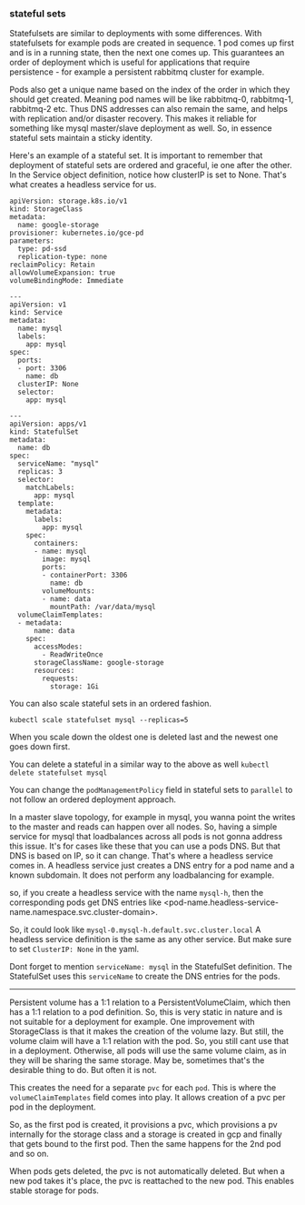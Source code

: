 ### stateful sets

Statefulsets are similar to deployments with some differences.
With statefulsets for example pods are created in sequence. 1 pod comes up first and is in a running state,
then the next one comes up. This guarantees an order of deployment which is useful for applications
that require persistence - for example a persistent rabbitmq cluster for example.

Pods also get a unique name based on the index of the order in which they should get created.
Meaning pod names will be like rabbitmq-0, rabbitmq-1, rabbitmq-2 etc. Thus DNS addresses can also remain the same,
and helps with replication and/or disaster recovery. This makes it reliable for something like mysql master/slave deployment as well.
So, in essence stateful sets maintain a sticky identity.

Here's an example of a stateful set.
It is important to remember that deployment of stateful sets are ordered and graceful, ie one after the other.
In the Service object definition, notice how clusterIP is set to None. That's what creates a headless service for us.

```
apiVersion: storage.k8s.io/v1
kind: StorageClass
metadata:
  name: google-storage
provisioner: kubernetes.io/gce-pd
parameters:
  type: pd-ssd
  replication-type: none
reclaimPolicy: Retain
allowVolumeExpansion: true
volumeBindingMode: Immediate

---
apiVersion: v1
kind: Service
metadata:
  name: mysql
  labels:
    app: mysql
spec:
  ports:
  - port: 3306
    name: db
  clusterIP: None
  selector:
    app: mysql

---
apiVersion: apps/v1
kind: StatefulSet
metadata:
  name: db
spec:
  serviceName: "mysql"
  replicas: 3
  selector:
    matchLabels:
      app: mysql
  template:
    metadata:
      labels:
        app: mysql
    spec:
      containers:
      - name: mysql
        image: mysql
        ports:
        - containerPort: 3306
          name: db
        volumeMounts:
        - name: data
          mountPath: /var/data/mysql
  volumeClaimTemplates:
  - metadata:
      name: data
    spec:
      accessModes:
        - ReadWriteOnce
      storageClassName: google-storage
      resources:
        requests:
          storage: 1Gi
```

You can also scale stateful sets in an ordered fashion.
```
kubectl scale statefulset mysql --replicas=5
```
When you scale down the oldest one is deleted last and the newest one goes down first.

You can delete a stateful in a similar way to the above as well
`kubectl delete statefulset mysql`

You can change the `podManagementPolicy` field in stateful sets to `parallel` to not follow an ordered deployment approach.

In a master slave topology, for example in mysql, you wanna point the writes to the master and reads can happen over all nodes.
So, having a simple service for mysql that loadbalances across all pods is not gonna address this issue.
It's for cases like these that you can use a pods DNS. But that DNS is based on IP, so it can change.
That's where a headless service comes in.
A headless service just creates a DNS entry for a pod name and a known subdomain. It does not perform any loadbalancing for example.

so, if you create a headless service with the name `mysql-h`, then the corresponding pods get DNS entries like
<pod-name.headless-service-name.namespace.svc.cluster-domain>.

So, it could look like `mysql-0.mysql-h.default.svc.cluster.local`
A headless service definition is the same as any other service. But make sure to set `ClusterIP: None` in the yaml.

Dont forget to mention `serviceName: mysql` in the StatefulSet definition.
The StatefulSet uses this `serviceName` to create the DNS entries for the pods.



---------------------------------------

Persistent volume has a 1:1 relation to a PersistentVolumeClaim, which then has a 1:1 relation to a pod definition.
So, this is very static in nature and is not suitable for a deployment for example.
One improvement with StorageClass is that it makes the creation of the volume lazy. But still, the
volume claim will have a 1:1 relation with the pod. So, you still cant use that in a deployment.
Otherwise, all pods will use the same volume claim, as in they will be sharing the same storage. May be,
sometimes that's the desirable thing to do. But often it is not.

This creates the need for a separate `pvc` for each `pod`.
This is where the `volumeClaimTemplates` field comes into play. It allows creation of a pvc per pod in the deployment.

So, as the first pod is created, it provisions a pvc, which provisions a pv internally for the storage class and a storage is created in gcp
and finally that gets bound to the first pod. Then the same happens for the 2nd pod and so on.

When pods gets deleted, the pvc is not automatically deleted. But when a new pod takes it's place, the pvc is reattached to the
new pod. This enables stable storage for pods.
